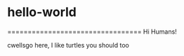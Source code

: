 # hello-world
=================================
Hi Humans!

cwellsgo here, I like turtles
you should too
